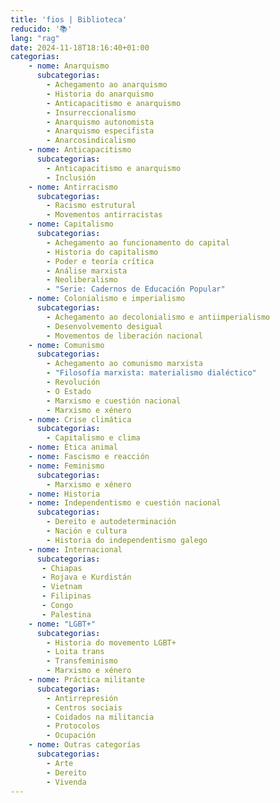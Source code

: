 ```yaml
---
title: 'fios | Biblioteca'
reducido: '📚'
lang: "rag"
date: 2024-11-18T18:16:40+01:00
categorias:
    - nome: Anarquismo
      subcategorias:
        - Achegamento ao anarquismo
        - Historia do anarquismo
        - Anticapacitismo e anarquismo
        - Insurreccionalismo
        - Anarquismo autonomista
        - Anarquismo especifista
        - Anarcosindicalismo
    - nome: Anticapacitismo
      subcategorias:
        - Anticapacitismo e anarquismo
        - Inclusión
    - nome: Antirracismo
      subcategorias:
        - Racismo estrutural
        - Movementos antirracistas
    - nome: Capitalismo
      subcategorias:
        - Achegamento ao funcionamento do capital
        - Historia do capitalismo
        - Poder e teoría crítica
        - Análise marxista
        - Neoliberalismo
        - "Serie: Cadernos de Educación Popular"
    - nome: Colonialismo e imperialismo
      subcategorias:
        - Achegamento ao decolonialismo e antiimperialismo
        - Desenvolvemento desigual
        - Movementos de liberación nacional
    - nome: Comunismo
      subcategorias:
        - Achegamento ao comunismo marxista
        - "Filosofía marxista: materialismo dialéctico"
        - Revolución
        - O Estado
        - Marxismo e cuestión nacional
        - Marxismo e xénero
    - nome: Crise climática
      subcategorias:
        - Capitalismo e clima
    - nome: Ética animal
    - nome: Fascismo e reacción
    - nome: Feminismo
      subcategorias:
        - Marxismo e xénero
    - nome: Historia
    - nome: Independentismo e cuestión nacional
      subcategorias:
        - Dereito e autodeterminación
        - Nación e cultura
        - Historia do independentismo galego
    - nome: Internacional
      subcategorias:
       - Chiapas
       - Rojava e Kurdistán
       - Vietnam
       - Filipinas
       - Congo
       - Palestina
    - nome: "LGBT+"
      subcategorias:
        - Historia do movemento LGBT+
        - Loita trans
        - Transfeminismo
        - Marxismo e xénero
    - nome: Práctica militante
      subcategorias:
        - Antirrepresión
        - Centros sociais
        - Coidados na militancia
        - Protocolos
        - Ocupación
    - nome: Outras categorías
      subcategorias:
        - Arte
        - Dereito
        - Vivenda
---
```

